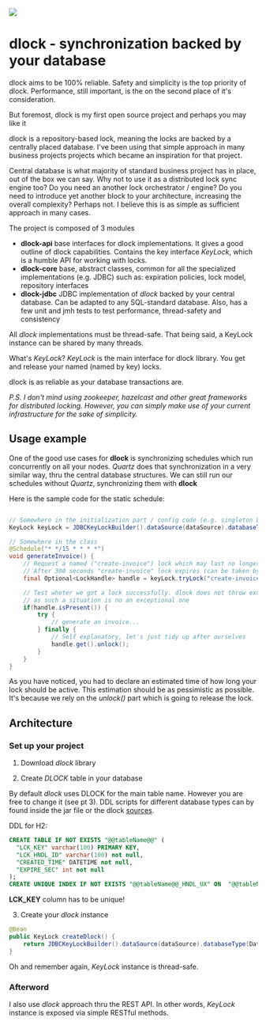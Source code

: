 <img src="https://github.com/pmalirz/dlock/blob/master/doc/images/heart.png">

# dlock - synchronization backed by your database

dlock aims to be 100% reliable. Safety and simplicity is the top priority of dlock.
Performance, still important, is the on the second place of it's consideration.

But foremost, dlock is my first open source project and perhaps you may like it

dlock is a repository-based lock, meaning the locks are backed by a centrally placed database.
I've been using that simple approach in many business projects projects which became an inspiration for that project. 

Central database is what majority of standard business project has in place, out of the box we can say. 
Why not to use it as a distributed lock sync engine too? 
Do you need an another lock orchestrator / engine? Do you need to introduce yet another
block to your architecture, increasing the overall complexity? Perhaps not.
I believe this is as simple as sufficient approach in many cases.

The project is composed of 3 modules
* **dlock-api**
base interfaces for dlock implementations. It gives a good outline of dlock capabilities.
Contains the key interface *KeyLock*, which is a humble API for working with locks.
* **dlock-core**
base, abstract classes, common for all the specialized implementations (e.g. JDBC) such as: 
expiration policies, lock model, repository interfaces
* **dlock-jdbc**
JDBC implementation of *dlock* backed by your central database.
Can be adapted to any SQL-standard database.
Also, has a few unit and jmh tests to test performance, thread-safety and consistency  

All *dlock* implementations must be thread-safe.
That being said, a KeyLock instance can be shared by many threads.

What's *KeyLock*? *KeyLock* is the main interface for dlock library.
You get and release your named (named by key) locks.  

dlock is as reliable as your database transactions are.

_P.S. I don't mind using zookeeper, hazelcast and other great frameworks for distributed locking. 
However, you can simply make use of your current infrastructure for the sake of simplicity._

## Usage example

One of the good use cases for **dlock** is synchronizing schedules which run concurrently on all your nodes.
_Quartz_ does that synchronization in a very similar way, thru the central database structures.
We can still run our schedules without _Quartz_, synchronizing them with **dlock**  

Here is the sample code for the static schedule:

```java

// Somewhere in the initialization part / config code (e.g. singleton bean)
KeyLock keyLock = JDBCKeyLockBuilder().dataSource(dataSource).databaseType(DatabaseType.H2).build();

// Somewhere in the class
@Schedule("* */15 * * * *")
void generateInvoice() {
    // Request a named ("create-invoice") lock which may last no longer that 300 seconds.
    // After 300 seconds "create-invoice" lock expires (can be taken by an another thread / process)
    final Optional<LockHandle> handle = keyLock.tryLock("create-invoice", 300);

    // Test wheter we got a lock successfully. dlock does not throw exceptions in case lock is taken by other process,
    // as such a situation is no an exceptional one
    if(handle.isPresent()) {
        try {
            // generate an invoice...
        } finally {
            // Self explanatory, let's just tidy up after ourselves
            handle.get().unlock();
        }
    }
}
``` 

As you have noticed, you had to declare an estimated time of how long your lock should be active.
This estimation should be as pessimistic as possible. 
It's because we rely on the _unlock()_ part which is going to release the lock.

## Architecture

### Set up your project

1) Download *dlock* library

2) Create _DLOCK_ table in your database

By default *dlock* uses DLOCK for the main table name. 
However you are free to change it (see pt 3).
DDL scripts for different database types can by found inside the jar file or the dlock [sources](dlock-jdbc/src/main/resources/db).

DDL for H2:
```sql
CREATE TABLE IF NOT EXISTS "@@tableName@@" (
  "LCK_KEY" varchar(100) PRIMARY KEY,
  "LCK_HNDL_ID" varchar(100) not null,
  "CREATED_TIME" DATETIME not null,
  "EXPIRE_SEC" int not null
);
CREATE UNIQUE INDEX IF NOT EXISTS "@@tableName@@_HNDL_UX" ON  "@@tableName@@" ("LCK_HNDL_ID");
```

**LCK_KEY** column has to be unique!  

3) Create your *dlock* instance 

```java
@Bean
public KeyLock createDlock() {
    return JDBCKeyLockBuilder().dataSource(dataSource).databaseType(DatabaseType.H2).build();
}
```

Oh and remember again, *KeyLock* instance is thread-safe. 

### Afterword

I also use *dlock* approach thru the REST API.
In other words, *KeyLock* instance is exposed via simple RESTful methods.

